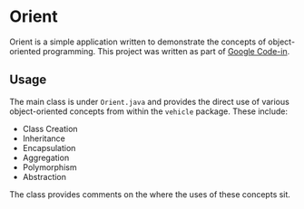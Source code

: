 # Orient
Orient is a simple application written to demonstrate the concepts of object-oriented programming. This project was written as part of [Google Code-in](https://codein.withgoogle.com/).

## Usage
The main class is under `Orient.java` and provides the direct use of various object-oriented concepts from within the `vehicle` package. These include:

 - Class Creation
 - Inheritance
 - Encapsulation
 - Aggregation
 - Polymorphism
 - Abstraction
 
 The class provides comments on the where the uses of these concepts sit.